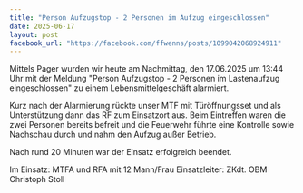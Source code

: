 ```yaml
---
title: "Person Aufzugstop - 2 Personen im Aufzug eingeschlossen"
date: 2025-06-17
layout: post
facebook_url: "https://facebook.com/ffwenns/posts/1099042068924911"
---
```


Mittels Pager wurden wir heute am Nachmittag, den 17.06.2025 um 13:44 Uhr mit der Meldung "Person Aufzugstop - 2 Personen im Lastenaufzug eingeschlossen" zu einem Lebensmittelgeschäft alarmiert. 

Kurz nach der Alarmierung rückte unser MTF mit Türöffnungsset und als Unterstützung dann das RF zum Einsatzort aus. Beim Eintreffen waren die zwei Personen bereits befreit und die Feuerwehr führte eine Kontrolle sowie Nachschau durch und nahm den Aufzug außer Betrieb.

Nach rund 20 Minuten war der Einsatz erfolgreich beendet.

Im Einsatz:
 MTFA und RFA mit 12 Mann/Frau 
 Einsatzleiter: ZKdt. OBM Christoph Stoll
